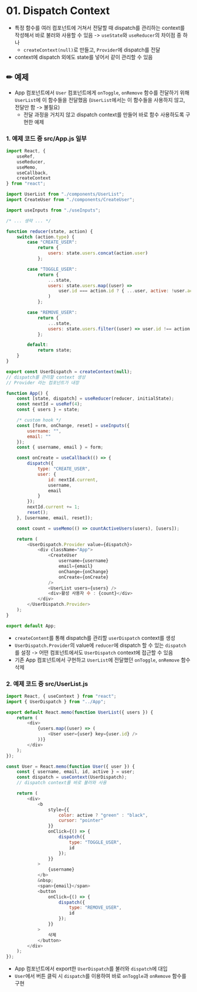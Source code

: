 # 01. Dispatch Context

* 특정 함수를 여러 컴포넌트에 거쳐서 전달할 때 dispatch를 관리하는 context를 작성해서 바로 불러와 사용할 수 있음 -> `useState`와 `useReducer`의 차이점 중 하나
	* `createContext(null)`로 만들고, `Provider`에 dispatch를 전달
* context에 dispatch 외에도 state를 넣어서 같이 관리할 수 있음

## ✏ 예제
* App 컴포넌트에서 `User` 컴포넌트에게 `onToggle`, `onRemove` 함수를 전달하기 위해 `UserList`에 이 함수들을 전달했음 (`UserList`에서는 이 함수들을 사용하지 않고, 전달만 함 -> 불필요)
	* 전달 과정을 거치지 않고 dispatch context를 만들어 바로 함수 사용하도록 구현한 예제
	
### 1. 예제 코드 중 src/App.js 일부
```javascript
import React, {
	useRef,
	useReducer,
	useMemo,
	useCallback,
	createContext
} from "react";

import UserList from "./components/UserList";
import CreateUser from "./components/CreateUser";

import useInputs from "./useInputs";

/* ... 생략 ... */

function reducer(state, action) {
	switch (action.type) {
		case "CREATE_USER":
			return {
				users: state.users.concat(action.user)
			};

		case "TOGGLE_USER":
			return {
				...state,
				users: state.users.map((user) =>
					user.id === action.id ? { ...user, active: !user.active } : user
				)
			};

		case "REMOVE_USER":
			return {
				...state,
				users: state.users.filter((user) => user.id !== action.id)
			};

		default:
			return state;
	}
}

export const UserDispatch = createContext(null);
// dispatch를 관리할 context 생성
// Provider 라는 컴포넌트가 내장

function App() {
	const [state, dispatch] = useReducer(reducer, initialState);
	const nextId = useRef(4);
	const { users } = state;

	/* custom hook */
	const [form, onChange, reset] = useInputs({
		username: "",
		email: ""
	});
	const { username, email } = form;

	const onCreate = useCallback(() => {
		dispatch({
			type: "CREATE_USER",
			user: {
				id: nextId.current,
				username,
				email
			}
		});
		nextId.current += 1;
		reset();
	}, [username, email, reset]);

	const count = useMemo(() => countActiveUsers(users), [users]);

	return (
		<UserDispatch.Provider value={dispatch}>
			<div className="App">
				<CreateUser
					username={username}
					email={email}
					onChange={onChange}
					onCreate={onCreate}
				/>
				<UserList users={users} />
				<div>활성 사용자 수 : {count}</div>
			</div>
		</UserDispatch.Provider>
	);
}

export default App;
```
* `createContent`를 통해 dispatch를 관리할 `userDispatch` context를 생성
* `UserDispatch.Provider`의 value에 `reducer`에 dispatch 할 수 있는 `dispatch`를 설정 -> 어떤 컴포넌트에서도 `UserDispatch` context에 접근할 수 있음
* 기존 App 컴포넌트에서 구현하고 `UserList`에 전달했던 `onToggle`, `onRemove` 함수 삭제

### 2. 예제 코드 중 src/UserList.js
```javascript
import React, { useContext } from "react";
import { UserDispatch } from "../App";

export default React.memo(function UserList({ users }) {
	return (
		<div>
			{users.map((user) => (
				<User user={user} key={user.id} />
			))}
		</div>
	);
});

const User = React.memo(function User({ user }) {
	const { username, email, id, active } = user;
	const dispatch = useContext(UserDispatch);
	// dispatch context를 바로 불러와 사용

	return (
		<div>
			<b
				style={{
					color: active ? "green" : "black",
					cursor: "pointer"
				}}
				onClick={() => {
					dispatch({
						type: "TOGGLE_USER",
						id
					});
				}}
			>
				{username}
			</b>
			&nbsp;
			<span>{email}</span>
			<button
				onClick={() => {
					dispatch({
						type: "REMOVE_USER",
						id
					});
				}}
			>
				삭제
			</button>
		</div>
	);
});
```
* App 컴포넌트에서 export한 `UserDispatch`를 불러와 `dispatch`에 대입
* `User`에서 버튼 클릭 시 `dispatch`를 이용하여 바로 `onToggle`과 `onRemove` 함수를 구현

